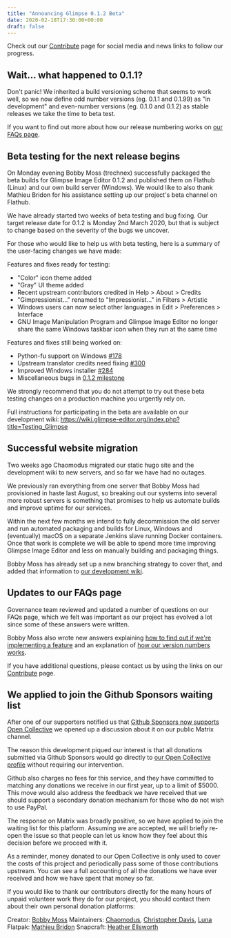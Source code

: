 ```yaml
---
title: "Announcing Glimpse 0.1.2 Beta"
date: 2020-02-18T17:30:00+00:00
draft: false
---
```

Check out our [Contribute](/contribute/) page for social media and news links to follow our progress.

## Wait... what happened to 0.1.1?
Don't panic! We inherited a build versioning scheme that seems to work well, so we now define odd number versions (eg. 0.1.1 and 0.1.99) as "in development" and even-number versions (eg. 0.1.0 and 0.1.2) as stable releases we take the time to beta test.

If you want to find out more about how our release numbering works on [our FAQs page](/about/#how-does-your-release-numbering-work).

## Beta testing for the next release begins
On Monday evening Bobby Moss (trechnex) successfully packaged the beta builds for Glimpse Image Editor 0.1.2 and published them on Flathub (Linux) and our own build server (Windows). We would like to also thank Mathieu Bridon for his assistance setting up our project's beta channel on Flathub.

We have already started two weeks of beta testing and bug fixing. Our target release date for 0.1.2 is Monday 2nd March 2020, but that is subject to change based on the severity of the bugs we uncover.

For those who would like to help us with beta testing, here is a summary of the user-facing changes we have made:

Features and fixes ready for testing: 

* "Color" icon theme added
* "Gray" UI theme added
* Recent upstream contributors credited in Help > About > Credits
* "Gimpressionist..." renamed to "Impressionist..." in Filters > Artistic
* Windows users can now select other languages in Edit > Preferences > Interface
* GNU Image Manipulation Program and Glimpse Image Editor no longer share the same Windows taskbar icon when they run at the same time

Features and fixes still being worked on:

* Python-fu support on Windows [#178](https://github.com/glimpse-editor/Glimpse/issues/178)
* Upstream translator credits need fixing [#300](https://github.com/glimpse-editor/Glimpse/issues/300)
* Improved Windows installer [#284](https://github.com/glimpse-editor/Glimpse/issues/284)
* Miscellaneous bugs in [0.1.2 milestone](https://github.com/glimpse-editor/Glimpse/milestone/9)

We strongly recommend that you do not attempt to try out these beta testing changes on a production machine you urgently rely on.

Full instructions for participating in the beta are available on our development wiki: https://wiki.glimpse-editor.org/index.php?title=Testing_Glimpse

## Successful website migration
Two weeks ago Chaomodus migrated our static hugo site and the development wiki to new servers, and so far we have had no outages.

We previously ran everything from one server that Bobby Moss had provisioned in haste last August, so breaking out our systems into several more robust servers is something that promises to help us automate builds and improve uptime for our services.

Within the next few months we intend to fully decommission the old server and run automated packaging and builds for Linux, Windows and (eventually) macOS on a separate Jenkins slave running Docker containers. Once that work is complete we will be able to spend more time improving Glimpse Image Editor and less on manually building and packaging things.

Bobby Moss has already set up a new branching strategy to cover that, and added that information to [our development wiki](https://wiki.glimpse-editor.org/index.php?title=Building_Glimpse).

## Updates to our FAQs page
Governance team reviewed and updated a number of questions on our FAQs page, which we felt was important as our project has evolved a lot since some of these answers were written.

Bobby Moss also wrote new answers explaining [how to find out if we're implementing a feature](/about/#when-are-you-going-to-implement-the-feature-i-asked-for) and an explanation of [how our version numbers works](/about/#how-does-your-release-numbering-work).

If you have additional questions, please contact us by using the links on our [Contribute](/contribute/) page.

## We applied to join the Github Sponsors waiting list
After one of our supporters notified us that [Github Sponsors now supports Open Collective](https://blog.opencollective.com/double-the-love/) we opened up a discussion about it on our public Matrix channel.

The reason this development piqued our interest is that all donations submitted via Github Sponsors would go directly to [our Open Collective profile](https://opencollective.com/glimpse) without requiring our intervention. 

Github also charges no fees for this service, and they have committed to matching any donations we receive in our first year, up to a limit of $5000. This move would also address the feedback we have received that we should support a secondary donation mechanism for those who do not wish to use PayPal.

The response on Matrix was broadly positive, so we have applied to join the waiting list for this platform. Assuming we are accepted, we will briefly re-open the issue so that people can let us know how they feel about this decision before we proceed with it.

As a reminder, money donated to our Open Collective is only used to cover the costs of this project and periodically pass some of those contributions upstream. You can see a full accounting of all the donations we have ever received and how we have spent that money so far.

If you would like to thank our contributors directly for the many hours of unpaid volunteer work they do for our project, you should contact them about their own personal donation platforms:

Creator: [Bobby Moss](https://github.com/TrechNex)
Maintainers: [Chaomodus](https://github.com/chaomodus), [Christopher Davis](https://github.com/BrainBlasted), [Luna](https://github.com/Member1221)
Flatpak: [Mathieu Bridon](https://github.com/Member1221)
Snapcraft: [Heather Ellsworth](https://github.com/hellsworth)
